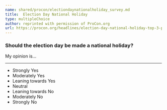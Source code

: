```yaml
---
name: shared/procon/electiondaynationalholiday_survey.md
title:  Election Day National Holiday 
type: multipleChoice
author: reprinted with permission of ProCon.org
url: https://procon.org/headlines/election-day-national-holiday-top-3-pros-and-cons/ 
---
```


###  Should the election day be made a national holiday?

My opinion is...

---

- Strongly Yes
- Moderately Yes
- Leaning towards Yes
- Neutral
- Leaning towards No
- Moderately No
- Strongly No

